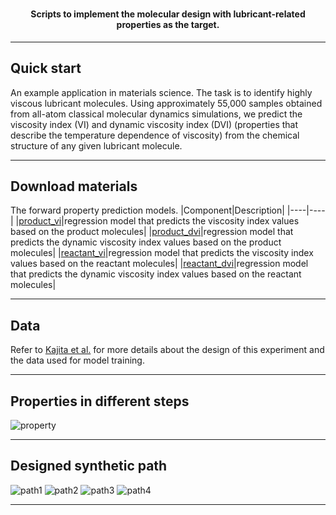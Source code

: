 <h1 align="center">
  
</h1>

<h4 align="center"> Scripts to implement the molecular design with lubricant-related properties as the target.</h4>

---
## Quick start

An example application in materials science. The task is to identify highly viscous lubricant
molecules. Using approximately 55,000 samples obtained from all-atom classical molecular dynamics
simulations, we predict the viscosity index (VI) and dynamic viscosity index (DVI) (properties that
describe the temperature dependence of viscosity) from the chemical structure of any given lubricant
molecule.

---
## Download materials

The forward property prediction models.
|Component|Description|
|----|----|
|[product_vi](https://figshare.com/ndownloader/files/39489250)|regression model that predicts the viscosity index values based on the product molecules|
|[product_dvi](https://figshare.com/ndownloader/files/39489253)|regression model that predicts the dynamic viscosity index values based on the product molecules|
|[reactant_vi](https://figshare.com/ndownloader/files/39489259)|regression model that predicts the viscosity index values based on the reactant molecules|
|[reactant_dvi](https://figshare.com/ndownloader/files/39489256)|regression model that predicts the dynamic viscosity index values based on the reactant molecules|

---
## Data
Refer to [Kajita et al.](https://www.nature.com/articles/s42005-020-0338-y#Sec14) for more details about the design of this experiment and the data used for model training.

---
## Properties in different steps
![property](https://github.com/qi-zh/Seq-Stack-Reaction/blob/main/examples/lubricant_design/properties.png)

---
## Designed synthetic path
![path1](https://github.com/qi-zh/Seq-Stack-Reaction/blob/main/examples/lubricant_design/synthetic_path/route1.png)
![path2](https://github.com/qi-zh/Seq-Stack-Reaction/blob/main/examples/lubricant_design/synthetic_path/route2.png)
![path3](https://github.com/qi-zh/Seq-Stack-Reaction/blob/main/examples/lubricant_design/synthetic_path/route3.png)
![path4](https://github.com/qi-zh/Seq-Stack-Reaction/blob/main/examples/lubricant_design/synthetic_path/route4.png)

---

